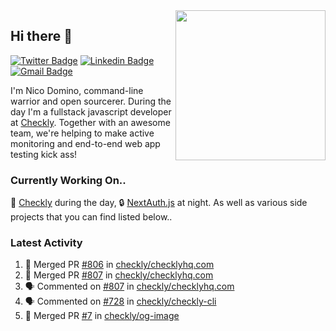 <img align="right" src="https://user-images.githubusercontent.com/7415984/172472491-91b16eac-fa22-4ecf-92df-d687139fd1f9.gif" width="240" />

## Hi there 👋

[![Twitter Badge](https://img.shields.io/badge/-@ndom91-1ca0f1?style=flat-square&labelColor=1ca0f1&logo=twitter&logoColor=white&link=https://twitter.com/ndom91)](https://twitter.com/ndom91) [![Linkedin Badge](https://img.shields.io/badge/-ndom91-blue?style=flat-square&logo=Linkedin&logoColor=white&link=https://www.linkedin.com/in/ndom91/)](https://www.linkedin.com/in/ndom91/) [![Gmail Badge](https://img.shields.io/badge/-yo@ndo.dev-c14438?style=flat-square&logo=mail.ru&logoColor=white&link=mailto:yo@ndo.dev)](mailto:yo@ndo.dev)

I'm Nico Domino, command-line warrior and open sourcerer. During the day I'm a fullstack javascript developer at [Checkly](https://checklyhq.com). Together with an awesome team, we're helping to make active monitoring and end-to-end web app testing kick ass!

### Currently Working On..

🦝 [Checkly](https://checklyhq.com) during the day, 🔒 [NextAuth.js](https://github.com/nextauthjs/next-auth) at night. As well as various side projects that you can find listed below..

<!--START_SECTION_PROFILE_VIEWS:readme-info-->
<!--END_SECTION_PROFILE_VIEWS:readme-info-->

<!--START_SECTION_DAILY_COMMIT:readme-info-->
<!--END_SECTION_DAILY_COMMIT:readme-info-->

<!--START_SECTION_WEEKLY_COMMIT:readme-info-->
<!--END_SECTION_WEEKLY_COMMIT:readme-info-->

### Latest Activity

<!--START_SECTION:activity-->
1. 🎉 Merged PR [#806](https://github.com/checkly/checklyhq.com/pull/806) in [checkly/checklyhq.com](https://github.com/checkly/checklyhq.com)
2. 🎉 Merged PR [#807](https://github.com/checkly/checklyhq.com/pull/807) in [checkly/checklyhq.com](https://github.com/checkly/checklyhq.com)
3. 🗣 Commented on [#807](https://github.com/checkly/checklyhq.com/issues/807) in [checkly/checklyhq.com](https://github.com/checkly/checklyhq.com)
4. 🗣 Commented on [#728](https://github.com/checkly/checkly-cli/issues/728) in [checkly/checkly-cli](https://github.com/checkly/checkly-cli)
5. 🎉 Merged PR [#7](https://github.com/checkly/og-image/pull/7) in [checkly/og-image](https://github.com/checkly/og-image)
<!--END_SECTION:activity-->
